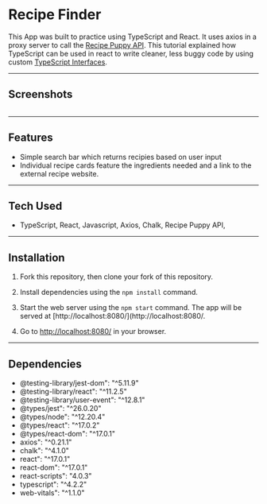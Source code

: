 # Recipe Finder

This App was built to practice using TypeScript and React. It uses axios in a proxy server to call the [Recipe Puppy API](http://www.recipepuppy.com/about/api/). This tutorial explained how TypeScript can be used in react to write cleaner, less buggy code by using custom [TypeScript Interfaces](https://www.typescriptlang.org/docs/handbook/interfaces.html).

---

## Screenshots

<p align="center">
<img src=""/>
</p>

---

## Features

- Simple search bar which returns recipies based on user input
- Individual recipe cards feature the ingredients needed and a link to the external recipe website.

---

## Tech Used

- TypeScript, React, Javascript, Axios, Chalk, Recipe Puppy API, 

---

## Installation

1. Fork this repository, then clone your fork of this repository.

2. Install dependencies using the `npm install` command.

3. Start the web server using the `npm start` command. The app will be served at [http://localhost:8080/](http://localhost:8080/.

4. Go to [http://localhost:8080/](http://localhost:8080/) in your browser.

---

## Dependencies

- @testing-library/jest-dom": "^5.11.9"
- @testing-library/react": "^11.2.5"
- @testing-library/user-event": "^12.8.1"
- @types/jest": "^26.0.20"
- @types/node": "^12.20.4"
- @types/react": "^17.0.2"
- @types/react-dom": "^17.0.1"
- axios": "^0.21.1"
- chalk": "^4.1.0"
- react": "^17.0.1"
- react-dom": "^17.0.1"
- react-scripts": "4.0.3"
- typescript": "^4.2.2"
- web-vitals": "^1.1.0"


 